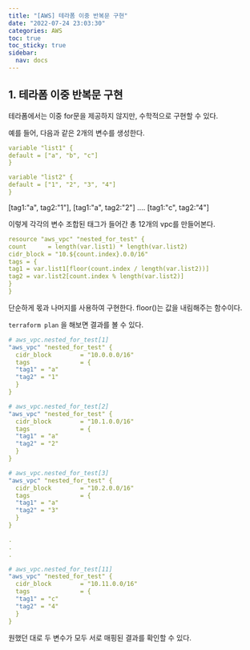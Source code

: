```yaml
---
title: "[AWS] 테라폼 이중 반복문 구현"
date: "2022-07-24 23:03:30"
categories: AWS
toc: true
toc_sticky: true
sidebar:
  nav: docs
---
```


## 1. 테라폼 이중 반복문 구현

테라폼에서는 이중 for문을 제공하지 않지만, 수학적으로 구현할 수 있다.

예를 들어, 다음과 같은 2개의 변수를 생성한다.

```yaml
variable "list1" {
default = ["a", "b", "c"]
}

variable "list2" {
default = ["1", "2", "3", "4"]
}
```

[tag1:"a", tag2:"1"], [tag1:"a", tag2:"2"] .... [tag1:"c", tag2:"4"]

이렇게 각각의 변수 조합된 태그가 들어간 총 12개의 vpc를 만들어본다.

```yaml
resource "aws_vpc" "nested_for_test" {
count      = length(var.list1) * length(var.list2)
cidr_block = "10.${count.index}.0.0/16"
tags = {
tag1 = var.list1[floor(count.index / length(var.list2))]
tag2 = var.list2[count.index % length(var.list2)]
}
}
```

단순하게 몫과 나머지를 사용하여 구현한다. floor()는 값을 내림해주는 함수이다.

`terraform plan` 을 해보면 결과를 볼 수 있다.

```yaml
# aws_vpc.nested_for_test[1]
"aws_vpc" "nested_for_test" {
  cidr_block        = "10.0.0.0/16"
  tags              = {
  "tag1" = "a"
  "tag2" = "1"
  }
}

# aws_vpc.nested_for_test[2]
"aws_vpc" "nested_for_test" {
  cidr_block        = "10.1.0.0/16"
  tags              = {
  "tag1" = "a"
  "tag2" = "2"
  }
}

# aws_vpc.nested_for_test[3]
"aws_vpc" "nested_for_test" {
  cidr_block        = "10.2.0.0/16"
  tags              = {
  "tag1" = "a"
  "tag2" = "3"
  }
}

.
.
.

# aws_vpc.nested_for_test[11]
"aws_vpc" "nested_for_test" {
  cidr_block        = "10.11.0.0/16"
  tags              = {
  "tag1" = "c"
  "tag2" = "4"
  }
}
```

원했던 대로 두 변수가 모두 서로 매핑된 결과를 확인할 수 있다.
